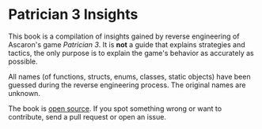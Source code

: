 # Patrician 3 Insights

This book is a compilation of insights gained by reverse engineering of Ascaron's game *Patrician 3*.
It is **not** a guide that explains strategies and tactics, the only purpose is to explain the game's behavior as accurately as possible.

All names (of functions, structs, enums, classes, static objects) have been guessed during the reverse engineering process.
The original names are unknown.

The book is [open source](https://github.com/P3Modding/p3modding.github.io). If you spot something wrong or want to contribute, send a pull request or open an issue.
